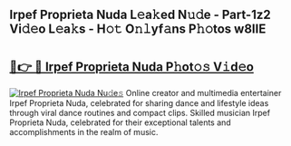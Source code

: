 ## Irpef Proprieta Nuda L𝚎a𝚔ed N𝚞𝚍e - Part-1z2 Vi𝚍𝚎o L𝚎a𝚔s - H𝚘𝚝 O𝚗𝚕yf𝚊ns P𝚑𝚘tos w8IIE

# <h2><a href="http://kf13hsy.oniu.top/?m=Irpef+Proprieta+Nuda">🔗👉 🔴 Irpef Proprieta Nuda P𝚑ot𝚘𝚜 V𝚒d𝚎o</a></h2>

[![Irpef Proprieta Nuda Nu𝚍e𝚜](https://i.imgur.com/0qMVB7G.gif)](http://kf13hsy.oniu.top/?m=Irpef+Proprieta+Nuda)
Online creator and multimedia entertainer Irpef Proprieta Nuda, celebrated for sharing dance and lifestyle ideas through viral dance routines and compact clips. Skilled musician Irpef Proprieta Nuda, celebrated for their exceptional talents and accomplishments in the realm of music.  

